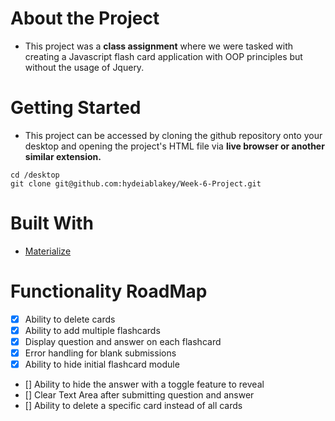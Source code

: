 # About the Project

- This project was a **class assignment** where we were tasked with creating a Javascript flash card application with OOP principles but without the usage of Jquery. 


# Getting Started
- This project can be accessed by cloning the github repository onto your desktop and opening the project's HTML file via **live browser or another similar extension.**

```
cd /desktop
git clone git@github.com:hydeiablakey/Week-6-Project.git

```

# Built With

* [Materialize](https://materializecss.com/)


# Functionality RoadMap
- [x] Ability to delete cards
- [x] Ability to add multiple flashcards
- [x] Display question and answer on each flashcard
- [x] Error handling for blank submissions
- [x] Ability to hide initial flashcard module
- [] Ability to hide the answer with a toggle feature to reveal
- [] Clear Text Area after submitting question and answer
- [] Ability to delete a specific card instead of all cards
